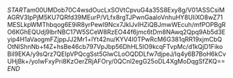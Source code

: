 $START$am00UMDob70C4wsdOucLxSOVtCpvuG4a35S8Exy8g/V01ASSCsiMAGRV3IpPjM5KU7QRfd39MEurP/VLfx8rgTJPwnGaaloVnhuHY8UIiXO8wZ71MESLkpWMThbqog6E9iR8yrPewI9Ncx7JklJvIHZiQBJmwWEcuh/mfPOPBgRO6KGhEQUdj9lbrNBC17W5SCeW8RzEO44f6jmc6tDm8NAwq2Qpq9Ab5d3Eyip4H1aVaogmFZjppJJ2Mr1+lYt42nu/KYV4I0TPwRcM6G381qRR19xjmCbQOtNlShnNb+f4Z+hsBe46cb797VpJbp56DhHL5IO9kcqFTvpMc/d1kQjD1FikoBiI9EKA/y9sQrz7QEIpVPQcgSst5GlwCLoOQDDLfw7djpeJ/Iq4y6B7BoH6kCvUHjBk+/yoIwFxyPri8KzOerZRjAFOry/0QCnl2egG25oDL4XgMoDqgSfZKQ==$END$